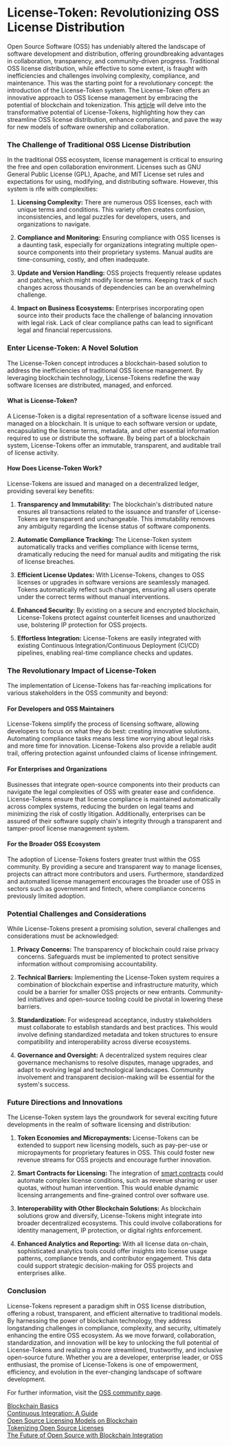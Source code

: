 # License-Token: Revolutionizing OSS License Distribution

Open Source Software (OSS) has undeniably altered the landscape of software development and distribution, offering groundbreaking advantages in collaboration, transparency, and community-driven progress. Traditional OSS license distribution, while effective to some extent, is fraught with inefficiencies and challenges involving complexity, compliance, and maintenance. This was the starting point for a revolutionary concept: the introduction of the License-Token system. The License-Token offers an innovative approach to OSS license management by embracing the potential of blockchain and tokenization. This [article](https://www.example.com) will delve into the transformative potential of License-Tokens, highlighting how they can streamline OSS license distribution, enhance compliance, and pave the way for new models of software ownership and collaboration.

### The Challenge of Traditional OSS License Distribution

In the traditional OSS ecosystem, license management is critical to ensuring the free and open collaboration environment. Licenses such as GNU General Public License (GPL), Apache, and MIT License set rules and expectations for using, modifying, and distributing software. However, this system is rife with complexities:

1. **Licensing Complexity:** There are numerous OSS licenses, each with unique terms and conditions. This variety often creates confusion, inconsistencies, and legal puzzles for developers, users, and organizations to navigate.

2. **Compliance and Monitoring:** Ensuring compliance with OSS licenses is a daunting task, especially for organizations integrating multiple open-source components into their proprietary systems. Manual audits are time-consuming, costly, and often inadequate.

3. **Update and Version Handling:** OSS projects frequently release updates and patches, which might modify license terms. Keeping track of such changes across thousands of dependencies can be an overwhelming challenge.

4. **Impact on Business Ecosystems:** Enterprises incorporating open source into their products face the challenge of balancing innovation with legal risk. Lack of clear compliance paths can lead to significant legal and financial repercussions.

### Enter License-Token: A Novel Solution

The License-Token concept introduces a blockchain-based solution to address the inefficiencies of traditional OSS license management. By leveraging blockchain technology, License-Tokens redefine the way software licenses are distributed, managed, and enforced.

#### What is License-Token?

A License-Token is a digital representation of a software license issued and managed on a blockchain. It is unique to each software version or update, encapsulating the license terms, metadata, and other essential information required to use or distribute the software. By being part of a blockchain system, License-Tokens offer an immutable, transparent, and auditable trail of license activity.

#### How Does License-Token Work?

License-Tokens are issued and managed on a decentralized ledger, providing several key benefits:

1. **Transparency and Immutability:** The blockchain's distributed nature ensures all transactions related to the issuance and transfer of License-Tokens are transparent and unchangeable. This immutability removes any ambiguity regarding the license status of software components.

2. **Automatic Compliance Tracking:** The License-Token system automatically tracks and verifies compliance with license terms, dramatically reducing the need for manual audits and mitigating the risk of license breaches.

3. **Efficient License Updates:** With License-Tokens, changes to OSS licenses or upgrades in software versions are seamlessly managed. Tokens automatically reflect such changes, ensuring all users operate under the correct terms without manual interventions.

4. **Enhanced Security:** By existing on a secure and encrypted blockchain, License-Tokens protect against counterfeit licenses and unauthorized use, bolstering IP protection for OSS projects.

5. **Effortless Integration:** License-Tokens are easily integrated with existing Continuous Integration/Continuous Deployment (CI/CD) pipelines, enabling real-time compliance checks and updates.

### The Revolutionary Impact of License-Token

The implementation of License-Tokens has far-reaching implications for various stakeholders in the OSS community and beyond:

#### For Developers and OSS Maintainers

License-Tokens simplify the process of licensing software, allowing developers to focus on what they do best: creating innovative solutions. Automating compliance tasks means less time worrying about legal risks and more time for innovation. License-Tokens also provide a reliable audit trail, offering protection against unfounded claims of license infringement.

#### For Enterprises and Organizations

Businesses that integrate open-source components into their products can navigate the legal complexities of OSS with greater ease and confidence. License-Tokens ensure that license compliance is maintained automatically across complex systems, reducing the burden on legal teams and minimizing the risk of costly litigation. Additionally, enterprises can be assured of their software supply chain's integrity through a transparent and tamper-proof license management system.

#### For the Broader OSS Ecosystem

The adoption of License-Tokens fosters greater trust within the OSS community. By providing a secure and transparent way to manage licenses, projects can attract more contributors and users. Furthermore, standardized and automated license management encourages the broader use of OSS in sectors such as government and fintech, where compliance concerns previously limited adoption.

### Potential Challenges and Considerations

While License-Tokens present a promising solution, several challenges and considerations must be acknowledged:

1. **Privacy Concerns:** The transparency of blockchain could raise privacy concerns. Safeguards must be implemented to protect sensitive information without compromising accountability.

2. **Technical Barriers:** Implementing the License-Token system requires a combination of blockchain expertise and infrastructure maturity, which could be a barrier for smaller OSS projects or new entrants. Community-led initiatives and open-source tooling could be pivotal in lowering these barriers.

3. **Standardization:** For widespread acceptance, industry stakeholders must collaborate to establish standards and best practices. This would involve defining standardized metadata and token structures to ensure compatibility and interoperability across diverse ecosystems.

4. **Governance and Oversight:** A decentralized system requires clear governance mechanisms to resolve disputes, manage upgrades, and adapt to evolving legal and technological landscapes. Community involvement and transparent decision-making will be essential for the system's success.

### Future Directions and Innovations

The License-Token system lays the groundwork for several exciting future developments in the realm of software licensing and distribution:

1. **Token Economies and Micropayments:** License-Tokens can be extended to support new licensing models, such as pay-per-use or micropayments for proprietary features in OSS. This could foster new revenue streams for OSS projects and encourage further innovation.

2. **Smart Contracts for Licensing:** The integration of [smart contracts](https://www.license-token.com/wiki/smart-contracts-on-blockchain) could automate complex license conditions, such as revenue sharing or user quotas, without human intervention. This would enable dynamic licensing arrangements and fine-grained control over software use.

3. **Interoperability with Other Blockchain Solutions:** As blockchain solutions grow and diversify, License-Tokens might integrate into broader decentralized ecosystems. This could involve collaborations for identity management, IP protection, or digital rights enforcement.

4. **Enhanced Analytics and Reporting:** With all license data on-chain, sophisticated analytics tools could offer insights into license usage patterns, compliance trends, and contributor engagement. This data could support strategic decision-making for OSS projects and enterprises alike.

### Conclusion

License-Tokens represent a paradigm shift in OSS license distribution, offering a robust, transparent, and efficient alternative to traditional models. By harnessing the power of blockchain technology, they address longstanding challenges in compliance, complexity, and security, ultimately enhancing the entire OSS ecosystem. As we move forward, collaboration, standardization, and innovation will be key to unlocking the full potential of License-Tokens and realizing a more streamlined, trustworthy, and inclusive open-source future. Whether you are a developer, enterprise leader, or OSS enthusiast, the promise of License-Tokens is one of empowerment, efficiency, and evolution in the ever-changing landscape of software development.

For further information, visit the [OSS community page](https://www.example.com/oss).

[Blockchain Basics](https://www.example.com/blockchain-basics)  
[Continuous Integration: A Guide](https://www.example.com/continuous-integration)  
[Open Source Licensing Models on Blockchain](https://www.license-token.com/wiki/open-source-licensing-models-on-blockchain)  
[Tokenizing Open Source Licenses](https://www.license-token.com/wiki/tokenizing-open-source-licenses)  
[The Future of Open Source with Blockchain Integration](https://www.license-token.com/wiki/the-future-of-open-source-with-blockchain-integration)